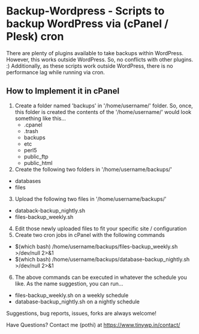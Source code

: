 Backup-Wordpress - Scripts to backup WordPress via (cPanel / Plesk) cron
========================================================================

There are plenty of plugins available to take backups within WordPress. However, this works outside WordPress. So, no conflicts with other plugins. :) Additionally, as these scripts work outside WordPress, there is no performance lag while running via cron.

How to Implement it in cPanel
-----------------------------

1. Create a folder named 'backups' in '/home/username/' folder. So, once, this folder is created the contents of the '/home/username/' would look something like this...
    * .cpanel
    * .trash
    * backups
    * etc
    * perl5
    * public_ftp
    * public_html
2. Create the following two folders in '/home/username/backups/'
* databases
* files
3. Upload the following two files in '/home/username/backups/'
* databack-backup_nightly.sh
* files-backup_weekly.sh
4. Edit those newly uploaded files to fit your specific site / configuration
5. Create two cron jobs in cPanel with the following commands
* $(which bash) /home/username/backups/files-backup_weekly.sh >/dev/null 2>&1
* $(which bash) /home/username/backups/database-backup_nightly.sh >/dev/null 2>&1
6. The above commands can be executed in whatever the schedule you like. As the name suggestion, you can run...
* files-backup_weekly.sh on a weekly schedule
* database-backup_nightly.sh on a nightly schedule

Suggestions, bug reports, issues, forks are always welcome!

Have Questions?
Contact me (pothi) at https://www.tinywp.in/contact/
